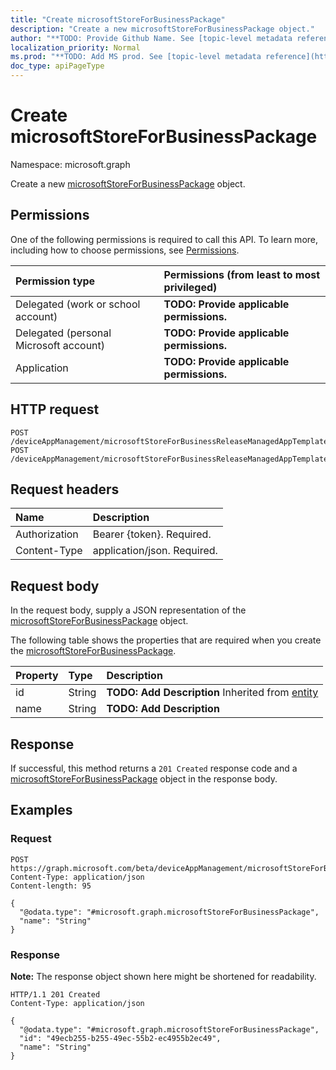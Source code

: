 ```yaml
---
title: "Create microsoftStoreForBusinessPackage"
description: "Create a new microsoftStoreForBusinessPackage object."
author: "**TODO: Provide Github Name. See [topic-level metadata reference](https://msgo.azurewebsites.net/add/document/guidelines/metadata.html#topic-level-metadata)**"
localization_priority: Normal
ms.prod: "**TODO: Add MS prod. See [topic-level metadata reference](https://msgo.azurewebsites.net/add/document/guidelines/metadata.html#topic-level-metadata)**"
doc_type: apiPageType
---
```


# Create microsoftStoreForBusinessPackage
Namespace: microsoft.graph

Create a new [microsoftStoreForBusinessPackage](../resources/intune-microsoftstoreforbusinesspackage.md) object.

## Permissions
One of the following permissions is required to call this API. To learn more, including how to choose permissions, see [Permissions](/graph/permissions-reference).

|Permission type|Permissions (from least to most privileged)|
|:---|:---|
|Delegated (work or school account)|**TODO: Provide applicable permissions.**|
|Delegated (personal Microsoft account)|**TODO: Provide applicable permissions.**|
|Application|**TODO: Provide applicable permissions.**|

## HTTP request

<!-- {
  "blockType": "ignored"
}
-->
``` http
POST /deviceAppManagement/microsoftStoreForBusinessReleaseManagedAppTemplates/{microsoftStoreForBusinessReleaseManagedAppTemplateId}/packages
POST /deviceAppManagement/microsoftStoreForBusinessReleaseManagedAppTemplates/{microsoftStoreForBusinessReleaseManagedAppTemplateId}/channelsAndReleases/{microsoftStoreForBusinessChannelAndReleaseId}/packages
```

## Request headers
|Name|Description|
|:---|:---|
|Authorization|Bearer {token}. Required.|
|Content-Type|application/json. Required.|

## Request body
In the request body, supply a JSON representation of the [microsoftStoreForBusinessPackage](../resources/intune-microsoftstoreforbusinesspackage.md) object.

The following table shows the properties that are required when you create the [microsoftStoreForBusinessPackage](../resources/intune-microsoftstoreforbusinesspackage.md).

|Property|Type|Description|
|:---|:---|:---|
|id|String|**TODO: Add Description** Inherited from [entity](../resources/entity.md)|
|name|String|**TODO: Add Description**|



## Response

If successful, this method returns a `201 Created` response code and a [microsoftStoreForBusinessPackage](../resources/intune-microsoftstoreforbusinesspackage.md) object in the response body.

## Examples

### Request
<!-- {
  "blockType": "request",
  "name": "create_microsoftstoreforbusinesspackage_from_"
}
-->
``` http
POST https://graph.microsoft.com/beta/deviceAppManagement/microsoftStoreForBusinessReleaseManagedAppTemplates/{microsoftStoreForBusinessReleaseManagedAppTemplateId}/packages
Content-Type: application/json
Content-length: 95

{
  "@odata.type": "#microsoft.graph.microsoftStoreForBusinessPackage",
  "name": "String"
}
```


### Response
**Note:** The response object shown here might be shortened for readability.
<!-- {
  "blockType": "response",
  "truncated": true,
  "@odata.type": "microsoft.graph.microsoftStoreForBusinessPackage"
}
-->
``` http
HTTP/1.1 201 Created
Content-Type: application/json

{
  "@odata.type": "#microsoft.graph.microsoftStoreForBusinessPackage",
  "id": "49ecb255-b255-49ec-55b2-ec4955b2ec49",
  "name": "String"
}
```

